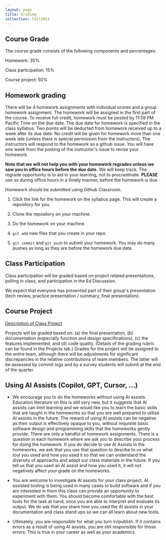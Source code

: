 ```yaml
---
layout: page
title: Grading
collection: fall2021
---
```


## Course Grade

The course grade consists of the following components and percentages:

Homework: 35%

Class participation: 15%

Course project: 50%

## Homework grading

There will be 4 homework assignments with individual scores and a group homework assignment.
The homework will be assigned in the first part of the course.
To receive full credit, homework must be posted by 11:59 PM Pacific Time on the due date.
The due date for homework is specified in the class syllabus.
Two points will be deducted from homework received up to a week after its due date.
No credit will be given for homework more than one week late (unless there is special permission
from the instructors).
The instructors will respond to the homework as a github issue.
You will have one week from the posting of the instructor's issue to revise your homework.

__Note that we will not help you with your homework regrades unless we saw you in office hours before the due date.__ We will keep track. The regrade opportunity is to aid in your learning, not to procrastinate. __PLEASE__ use us during office hours in a timely manner, before the homework is due.

Homework should be submitted using Github Classroom.

1. Click the link for the homework on the syllabus page. This will create a repository for you.

1. Clone the repository on your machine.

1. Do the homework on your machine.

1. ``git add`` new files that you create in your repo.

1. ``git commit`` and ``git push`` to submit your homework. You may do many pushes as long
as they are before the homework due date.

## Class Participation

Class participation will be graded based on project related presentations, polling in class, and participation in the Ed Discussion.

We expect that everyone has presented part of their group's presentation (tech review, practice presentation / summary, final presentation).

## Course Project

[Description of Class Project](https://docs.google.com/document/d/14XfgSuko_hfYbNBq8agz31CxnmIJkw2Iz8yW0cs-mSY/edit?usp=sharing)

Projects will be graded based on:
(a) the final presentation, (b) documentation
(especially function and design specifications), (c) the features implemented,
and (d) code quality.
(Details of the grading rubric can be found
in the Projects tab.)
Grades for the project will be assigned to the entire team, although
there will be adjustments
for significant discrepancies in
the relative contributions of team members.
The latter will be assessed by commit logs and by
a survey students will submit
at the end of the quarter.

## Using AI Assists (Copilot, GPT, Cursor, ...)

* We encourage you to do the homeworks without using AI assists. Education
literature on this is still very new, but it suggests that AI assists can limit
learning and we would like you to learn the basic skills that are taught in the
homeworks so that you are well prepared to utilize AI assists in the future. The
reward of using AI assists can be negative as their output is effectively opaque
to you, without requisite basic software design and programming skills that the
homeworks gently provide. There are only a handful of homework assignments.
There is a question in each homework where we ask you to describe your process
for doing the homework. If you do decide to use AI Assists in the homeworks,
we ask that you use that question to descibe to us what tool you used and how
you used it so that we can understand the diversity of approachs and adapt our
class materials in the future. If you tell us that you used an AI assist and how
you used it, it will not negatively affect your grade on the homeworks.

* You are welcome to investigate AI assists for your class project.  AI assisted
tooling is being used in many cases to build software and if you are interested
in them this class can provide an opportunity to experiment with them. You
should become comfortable with the best tools for the task at hand, once you are
able to interpret and evaluate its output. We do ask that you share how you used
the AI assists in your documentation and class stand ups so we can all learn
about new tools.

* Ultimately, you are responsible for what you turn in/publish. If it contains
errors as a result of using AI assists, you are still responsible for those
errors. This is true in your career as well as your academics.
